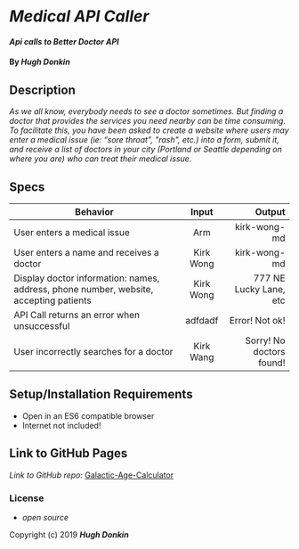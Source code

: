 # _Medical API Caller_

#### _Api calls to Better Doctor API_

#### By _**Hugh Donkin**_

## Description

_As we all know, everybody needs to see a doctor sometimes. But finding a doctor that provides the services you need nearby can be time consuming. To facilitate this, you have been asked to create a website where users may enter a medical issue (ie: “sore throat”, "rash", etc.) into a form, submit it, and receive a list of doctors in your city (Portland or Seattle depending on where you are) who can treat their medical issue._

## Specs

| Behavior | Input | Output |
| ------------- |:-------------:| -----:|
| User enters a medical issue | Arm | kirk-wong-md |
| User enters a name and receives a doctor | Kirk Wong | kirk-wong-md |
| Display doctor information: names, address, phone number, website, accepting patients | Kirk Wong | 777 NE Lucky Lane, etc |
| API Call returns an error when unsuccessful | adfdadf | Error! Not ok! |
| User incorrectly searches for a doctor | Kirk Wang | Sorry! No doctors found! |



## Setup/Installation Requirements

* Open in an ES6 compatible browser
* Internet not included!

## Link to GitHub Pages

_Link to GitHub repo:_
[Galactic-Age-Calculator](https://github.com/hsdonkin/code-review-5)


### License

* _open source_

Copyright (c) 2019 **_Hugh Donkin_**
